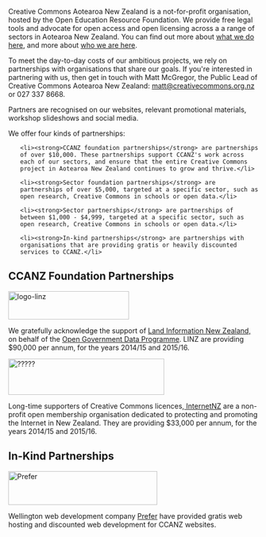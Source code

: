 <html><body><p>Creative Commons Aotearoa New Zealand is a not-for-profit organisation, hosted by the Open Education Resource Foundation. We provide free legal tools and advocate for open access and open licensing across a a range of sectors in Aotearoa New Zealand. You can find out more about <a href="http://creativecommons.org.nz/about/about-creative-commons/" target="_blank">what we do here</a>, and more about <a title="Who We Are" href="http://creativecommons.org.nz/about/who-we-are/" target="_blank">who we are here</a>.



To meet the day-to-day costs of our ambitious projects, we rely on partnerships with organisations that share our goals. If you're interested in partnering with us, then get in touch with Matt McGregor, the Public Lead of Creative Commons Aotearoa New Zealand: matt@creativecommons.org.nz or 027 337 8668.



Partners are recognised on our websites, relevant promotional materials, workshop slideshows and social media.



We offer four kinds of partnerships:

</p><ul>

	<li><strong>CCANZ foundation partnerships</strong> are partnerships of over $10,000. These partnerships support CCANZ's work across each of our sectors, and ensure that the entire Creative Commons project in Aotearoa New Zealand continues to grow and thrive.</li>

	<li><strong>Sector foundation partnerships</strong> are partnerships of over $5,000, targeted at a specific sector, such as open research, Creative Commons in schools or open data.</li>

	<li><strong>Sector partnerships</strong> are partnerships of between $1,000 - $4,999, targeted at a specific sector, such as open research, Creative Commons in schools or open data.</li>

	<li><strong>In-kind partnerships</strong> are partnerships with organisations that are providing gratis or heavily discounted services to CCANZ.</li>

</ul>

<h2>CCANZ Foundation Partnerships</h2>

<a href="http://creativecommons.org.nz/wp-content/uploads/2013/06/logo-linz.png"><img class=" wp-image-6807 size-full alignnone" src="http://creativecommons.org.nz/wp-content/uploads/2013/06/logo-linz.png" alt="logo-linz" width="243" height="57"></a>



We gratefully acknowledge the support of <a href="http://www.linz.govt.nz/" target="_blank">Land Information New Zealand,</a> on behalf of the <a href="https://www.ict.govt.nz/programmes-and-initiatives/open-and-transparent-government/open-government-information-and-data-work-programm/" target="_blank">Open Government Data Programme</a>. LINZ are providing $90,000 per annum, for the years 2014/15 and 2015/16.



<a href="http://creativecommons.org.nz/wp-content/uploads/2013/06/INNZ-Logo_Protect-CMYK1.jpg"><img class=" wp-image-6808 size-full alignnone" src="http://creativecommons.org.nz/wp-content/uploads/2013/06/INNZ-Logo_Protect-CMYK1.jpg" alt="?????" width="314" height="73"></a>



Long-time supporters of Creative Commons licences,<a href="https://internetnz.net.nz/about-us" target="_blank"> InternetNZ</a> are a non-profit open membership organisation dedicated to protecting and promoting the Internet in New Zealand. They are providing $33,000 per annum, for the years 2014/15 and 2015/16.

<h2>In-Kind Partnerships</h2>

<a href="http://creativecommons.org.nz/wp-content/uploads/2013/06/Prefer.png"><img class=" wp-image-6809 size-full alignnone" src="http://creativecommons.org.nz/wp-content/uploads/2013/06/Prefer.png" alt="Prefer" width="300" height="68"></a>



Wellington web development company <a href="http://prefer.co.nz/" target="_blank">Prefer</a> have provided gratis web hosting and discounted web development for CCANZ websites.</body></html>
